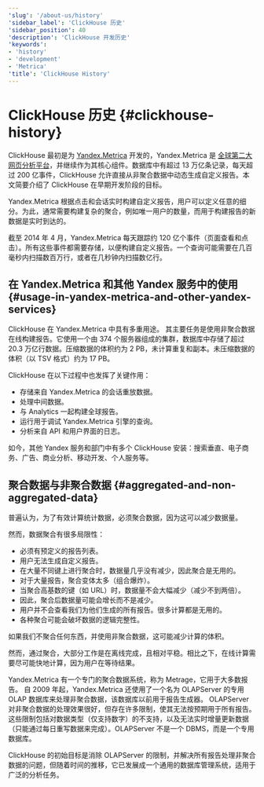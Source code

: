 ```yaml
---
'slug': '/about-us/history'
'sidebar_label': 'ClickHouse 历史'
'sidebar_position': 40
'description': 'ClickHouse 开发历史'
'keywords':
- 'history'
- 'development'
- 'Metrica'
'title': 'ClickHouse History'
---
```





# ClickHouse 历史 {#clickhouse-history}

ClickHouse 最初是为 [Yandex.Metrica](https://metrica.yandex.com/) 开发的，Yandex.Metrica 是 [全球第二大网页分析平台](http://w3techs.com/technologies/overview/traffic_analysis/all)，并继续作为其核心组件。数据库中有超过 13 万亿条记录，每天超过 200 亿事件，ClickHouse 允许直接从非聚合数据中动态生成自定义报告。本文简要介绍了 ClickHouse 在早期开发阶段的目标。

Yandex.Metrica 根据点击和会话实时构建自定义报告，用户可以定义任意的细分。为此，通常需要构建复杂的聚合，例如唯一用户的数量，而用于构建报告的新数据是实时到达的。

截至 2014 年 4 月，Yandex.Metrica 每天跟踪约 120 亿个事件（页面查看和点击）。所有这些事件都需要存储，以便构建自定义报告。一个查询可能需要在几百毫秒内扫描数百万行，或者在几秒钟内扫描数亿行。

## 在 Yandex.Metrica 和其他 Yandex 服务中的使用 {#usage-in-yandex-metrica-and-other-yandex-services}

ClickHouse 在 Yandex.Metrica 中具有多重用途。
其主要任务是使用非聚合数据在线构建报告。它使用一个由 374 个服务器组成的集群，数据库中存储了超过 20.3 万亿行数据。压缩数据的体积约为 2 PB，未计算重复和副本。未压缩数据的体积（以 TSV 格式）约为 17 PB。

ClickHouse 在以下过程中也发挥了关键作用：

- 存储来自 Yandex.Metrica 的会话重放数据。
- 处理中间数据。
- 与 Analytics 一起构建全球报告。
- 运行用于调试 Yandex.Metrica 引擎的查询。
- 分析来自 API 和用户界面的日志。

如今，其他 Yandex 服务和部门中有多个 ClickHouse 安装：搜索垂直、电子商务、广告、商业分析、移动开发、个人服务等。

## 聚合数据与非聚合数据 {#aggregated-and-non-aggregated-data}

普遍认为，为了有效计算统计数据，必须聚合数据，因为这可以减少数据量。

然而，数据聚合有很多局限性：

- 必须有预定义的报告列表。
- 用户无法生成自定义报告。
- 在大量不同键上进行聚合时，数据量几乎没有减少，因此聚合是无用的。
- 对于大量报告，聚合变体太多（组合爆炸）。
- 当聚合高基数的键（如 URL）时，数据量不会大幅减少（减少不到两倍）。
- 因此，聚合后数据量可能会增长而不是减少。
- 用户并不会查看我们为他们生成的所有报告。很多计算都是无用的。
- 各种聚合可能会破坏数据的逻辑完整性。

如果我们不聚合任何东西，并使用非聚合数据，这可能减少计算的体积。

然而，通过聚合，大部分工作是在离线完成，且相对平稳。相比之下，在线计算需要尽可能快地计算，因为用户在等待结果。

Yandex.Metrica 有一个专门的聚合数据系统，称为 Metrage，它用于大多数报告。
自 2009 年起，Yandex.Metrica 还使用了一个名为 OLAPServer 的专用 OLAP 数据库来处理非聚合数据，该数据库以前用于报告生成器。
OLAPServer 对非聚合数据的处理效果很好，但存在许多限制，使其无法按预期用于所有报告。这些限制包括对数据类型（仅支持数字）的不支持，以及无法实时增量更新数据（只能通过每日重写数据来完成）。OLAPServer 不是一个 DBMS，而是一个专用数据库。

ClickHouse 的初始目标是消除 OLAPServer 的限制，并解决所有报告处理非聚合数据的问题，但随着时间的推移，它已发展成一个通用的数据库管理系统，适用于广泛的分析任务。
